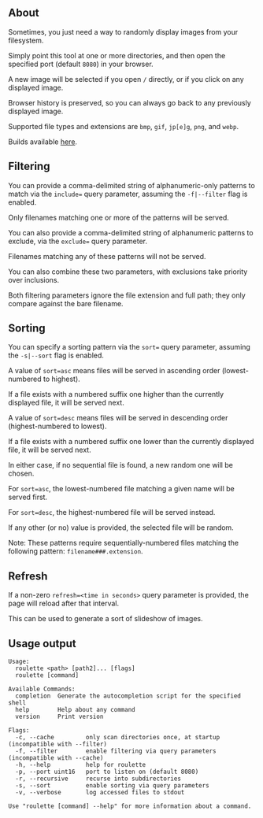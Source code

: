 ## About

Sometimes, you just need a way to randomly display images from your filesystem.

Simply point this tool at one or more directories, and then open the specified port (default `8080`) in your browser.

A new image will be selected if you open `/` directly, or if you click on any displayed image.

Browser history is preserved, so you can always go back to any previously displayed image.

Supported file types and extensions are `bmp`, `gif`, `jp[e]g`, `png`, and `webp`.

Builds available [here](https://cdn.seedno.de/builds/roulette).

## Filtering

You can provide a comma-delimited string of alphanumeric-only patterns to match via the `include=` query parameter, assuming the `-f|--filter` flag is enabled.

Only filenames matching one or more of the patterns will be served.

You can also provide a comma-delimited string of alphanumeric patterns to exclude, via the `exclude=` query parameter.

Filenames matching any of these patterns will not be served.

You can also combine these two parameters, with exclusions take priority over inclusions.

Both filtering parameters ignore the file extension and full path; they only compare against the bare filename.

## Sorting

You can specify a sorting pattern via the `sort=` query parameter, assuming the `-s|--sort` flag is enabled.

A value of `sort=asc` means files will be served in ascending order (lowest-numbered to highest).

If a file exists with a numbered suffix one higher than the currently displayed file, it will be served next.

A value of `sort=desc` means files will be served in descending order (highest-numbered to lowest).

If a file exists with a numbered suffix one lower than the currently displayed file, it will be served next.

In either case, if no sequential file is found, a new random one will be chosen.

For `sort=asc`, the lowest-numbered file matching a given name will be served first.

For `sort=desc`, the highest-numbered file will be served instead.

If any other (or no) value is provided, the selected file will be random.

Note: These patterns require sequentially-numbered files matching the following pattern: `filename###.extension`.

## Refresh

If a non-zero `refresh=<time in seconds>` query parameter is provided, the page will reload after that interval.

This can be used to generate a sort of slideshow of images.

## Usage output
```
Usage:
  roulette <path> [path2]... [flags]
  roulette [command]

Available Commands:
  completion  Generate the autocompletion script for the specified shell
  help        Help about any command
  version     Print version

Flags:
  -c, --cache         only scan directories once, at startup (incompatible with --filter)
  -f, --filter        enable filtering via query parameters (incompatible with --cache)
  -h, --help          help for roulette
  -p, --port uint16   port to listen on (default 8080)
  -r, --recursive     recurse into subdirectories
  -s, --sort          enable sorting via query parameters
  -v, --verbose       log accessed files to stdout

Use "roulette [command] --help" for more information about a command.
```
